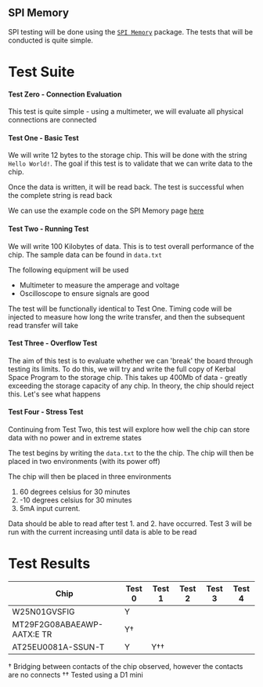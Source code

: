 ## SPI Memory

SPI testing will be done using the [`SPI Memory`](https://github.com/Marzogh/SPIMemory) package.
The tests that will be conducted is quite simple.

# Test Suite

#### Test Zero - Connection Evaluation

This test is quite simple - using a multimeter, we will evaluate all physical connections are connected

#### Test One - Basic Test

We will write 12 bytes to the storage chip. This will be done with the string `Hello World!`. The goal if this test is to validate that we can write data to the chip.

Once the data is written, it will be read back. The test is successful when the complete string is read back

We can use the example code on the SPI Memory page [here](https://github.com/Marzogh/SPIMemory/blob/master/examples/readWriteString/readWriteString.ino)

#### Test Two - Running Test

We will write 100 Kilobytes of data. This is to test overall performance of the chip. The sample data can be found in `data.txt`

The following equipment will be used

- Multimeter to measure the amperage and voltage
- Oscilloscope to ensure signals are good

The test will be functionally identical to Test One. Timing code will be injected to measure how long the write transfer, and then the subsequent read transfer will take

#### Test Three - Overflow Test

The aim of this test is to evaluate whether we can 'break' the board through testing its limits. To do this, we will try and write the full copy of Kerbal Space Program to the storage chip. This takes up 400Mb of data - greatly exceeding the storage capacity of any chip. In theory, the chip should reject this. Let's see what happens

#### Test Four - Stress Test

Continuing from Test Two, this test will explore how well the chip can store data with no power and in extreme states

The test begins by writing the `data.txt` to the the chip. The chip will then be placed in two environments (with its power off)

The chip will then be placed in three environments

1. 60 degrees celsius for 30 minutes
2. -10 degrees celsius for 30 minutes
3. 5mA input current.

Data should be able to read after test 1. and 2. have occurred. Test 3 will be run with the current increasing until data is able to be read

# Test Results
| Chip                       | Test 0 | Test 1 | Test 2 | Test 3 | Test 4 |
|----------------------------|--------|--------|--------|--------|--------|
| W25N01GVSFIG               | Y      |        |        |        |        |
| MT29F2G08ABAEAWP-AATX:E TR | Y†     |        |        |        |        |
| AT25EU0081A-SSUN-T         | Y      | Y††    |        |        |        |

† Bridging between contacts of the chip observed, however the contacts are no connects
†† Tested using a D1 mini
